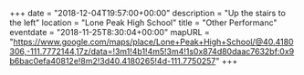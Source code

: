 +++
date = "2018-12-04T19:57:00+00:00"
description = "Up the stairs to the left"
location = "Lone Peak High School"
title = "Other Performanc"
eventdate = "2018-11-25T8:30:04+00:00"
mapURL = "https://www.google.com/maps/place/Lone+Peak+High+School/@40.4180306,-111.7772144,17z/data=!3m1!4b1!4m5!3m4!1s0x874d80daac7632bf:0x9b6bac0efa40812e!8m2!3d40.4180265!4d-111.7750257"
+++
